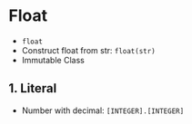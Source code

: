 # Float

- `float`
- Construct float from str: `float(str)`
- Immutable Class

## 1. Literal

- Number with decimal: `[INTEGER].[INTEGER]`

